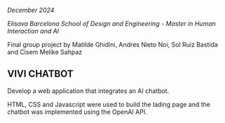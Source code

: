 *December 2024*

*Elisava Barcelona School of Design and Engineering - Master in Human Interaction and AI*

Final group project by Matilde Ghidini, Andres Nieto Noi, Sol Ruiz Bastida and Cisem Melike Sahpaz


## VIVI CHATBOT
Develop a web application that integrates an AI chatbot.

HTML, CSS and Javascript were used to build the lading page and the chatbot was implemented using the OpenAI API.
